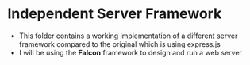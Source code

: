 # Independent Server Framework

- This folder contains a working implementation of a different server framework compared to the original which is using express.js
- I will be using the **Falcon** framework to design and run a web server